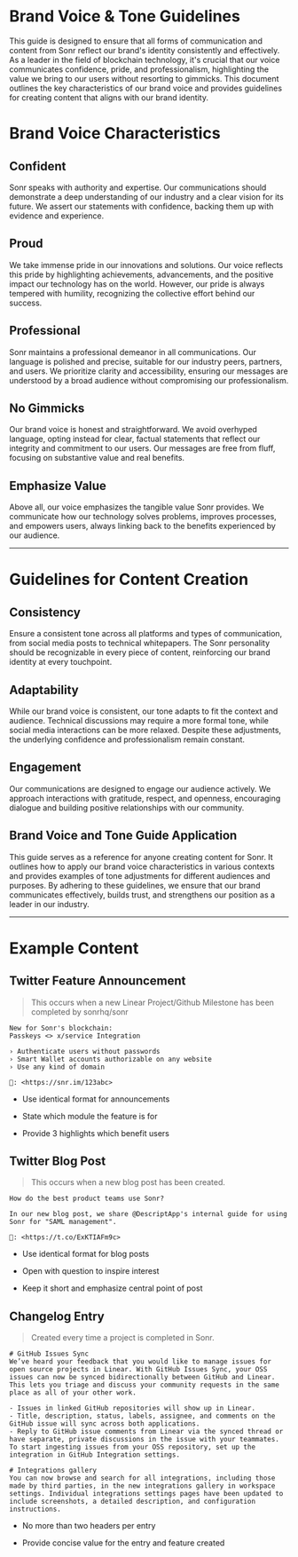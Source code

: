# Brand Voice & Tone Guidelines

This guide is designed to ensure that all forms of communication and content from Sonr reflect our brand's identity consistently and effectively. As a leader in the field of blockchain technology, it's crucial that our voice communicates confidence, pride, and professionalism, highlighting the value we bring to our users without resorting to gimmicks. This document outlines the key characteristics of our brand voice and provides guidelines for creating content that aligns with our brand identity.

# **Brand Voice Characteristics**

## **Confident**

Sonr speaks with authority and expertise. Our communications should demonstrate a deep understanding of our industry and a clear vision for its future. We assert our statements with confidence, backing them up with evidence and experience.

## **Proud**

We take immense pride in our innovations and solutions. Our voice reflects this pride by highlighting achievements, advancements, and the positive impact our technology has on the world. However, our pride is always tempered with humility, recognizing the collective effort behind our success.

## **Professional**

Sonr maintains a professional demeanor in all communications. Our language is polished and precise, suitable for our industry peers, partners, and users. We prioritize clarity and accessibility, ensuring our messages are understood by a broad audience without compromising our professionalism.

## **No Gimmicks**

Our brand voice is honest and straightforward. We avoid overhyped language, opting instead for clear, factual statements that reflect our integrity and commitment to our users. Our messages are free from fluff, focusing on substantive value and real benefits.

## **Emphasize Value**

Above all, our voice emphasizes the tangible value Sonr provides. We communicate how our technology solves problems, improves processes, and empowers users, always linking back to the benefits experienced by our audience.

***

# **Guidelines for Content Creation**

## **Consistency**

Ensure a consistent tone across all platforms and types of communication, from social media posts to technical whitepapers. The Sonr personality should be recognizable in every piece of content, reinforcing our brand identity at every touchpoint.

## **Adaptability**

While our brand voice is consistent, our tone adapts to fit the context and audience. Technical discussions may require a more formal tone, while social media interactions can be more relaxed. Despite these adjustments, the underlying confidence and professionalism remain constant.

## **Engagement**

Our communications are designed to engage our audience actively. We approach interactions with gratitude, respect, and openness, encouraging dialogue and building positive relationships with our community.

## **Brand Voice and Tone Guide Application**

This guide serves as a reference for anyone creating content for Sonr. It outlines how to apply our brand voice characteristics in various contexts and provides examples of tone adjustments for different audiences and purposes. By adhering to these guidelines, we ensure that our brand communicates effectively, builds trust, and strengthens our position as a leader in our industry.

***

# Example Content

## Twitter Feature Announcement

> This occurs when a new Linear Project/Github Milestone has been completed by sonrhq/sonr

```Plain&#x20;Text
New for Sonr's blockchain:
Passkeys <> x/service Integration

› Authenticate users without passwords
› Smart Wallet accounts authorizable on any website
› Use any kind of domain

🔗: <https://snr.im/123abc>

```

* Use identical format for announcements

* State which module the feature is for

* Provide 3 highlights which benefit users

## Twitter Blog Post

> This occurs when a new blog post has been created.

```Plain&#x20;Text
How do the best product teams use Sonr? 

In our new blog post, we share @DescriptApp's internal guide for using Sonr for "SAML management".

🔗: <https://t.co/ExKTIAFm9c>

```

* Use identical format for blog posts

* Open with question to inspire interest

* Keep it short and emphasize central point of post

## Changelog Entry

> Created every time a project is completed in Sonr.

```Plain&#x20;Text
# GitHub Issues Sync
We’ve heard your feedback that you would like to manage issues for open source projects in Linear. With GitHub Issues Sync, your OSS issues can now be synced bidirectionally between GitHub and Linear. This lets you triage and discuss your community requests in the same place as all of your other work.

- Issues in linked GitHub repositories will show up in Linear.
- Title, description, status, labels, assignee, and comments on the GitHub issue will sync across both applications.
- Reply to GitHub issue comments from Linear via the synced thread or have separate, private discussions in the issue with your teammates.
To start ingesting issues from your OSS repository, set up the integration in GitHub Integration settings.

# Integrations gallery
You can now browse and search for all integrations, including those made by third parties, in the new integrations gallery in workspace settings. Individual integrations settings pages have been updated to include screenshots, a detailed description, and configuration instructions.

```

* No more than two headers per entry

* Provide concise value for the entry and feature created

